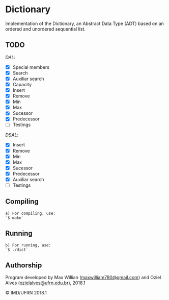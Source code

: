 # Dictionary
Implementation of the Dictionary, an Abstract Data Type (ADT) based on an ordered and unordered sequential list.

## TODO
_DAL_:
- [X] Special members
- [X] Search
- [X] Auxiliar search
- [X] Capacity
- [X] Insert
- [X] Remove
- [X] Min
- [X] Max
- [X] Sucessor
- [X] Predecessor
- [ ] Testings

_DSAL_:
- [X] Insert
- [X] Remove
- [X] Min
- [X] Max
- [X] Sucessor
- [X] Predecessor
- [X] Auxiliar search 
- [ ] Testings

## Compiling
	a) For compiling, use:
	`$ make`

## Running
	b) For running, use:
	`$ ./dict`

## Authorship

Program developed by Max Willian (maxwilliam780@gmail.com) and Oziel Alves (ozielalves@ufrn.edu.br), 2018.1

&copy; IMD/UFRN 2018.1
